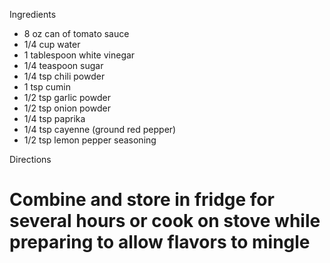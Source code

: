 Ingredients
 * 8 oz can of tomato sauce
 * 1/4 cup water
 * 1 tablespoon white vinegar
 * 1/4 teaspoon sugar
 * 1/4 tsp chili powder
 * 1 tsp cumin
 * 1/2 tsp garlic powder
 * 1/2 tsp onion powder
 * 1/4 tsp paprika
 * 1/4 tsp cayenne (ground red pepper)
 * 1/2 tsp lemon pepper seasoning

Directions
 # Combine and store in fridge for several hours or cook on stove while preparing to allow flavors to mingle
